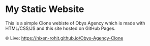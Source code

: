 # My Static Website

This is a simple Clone webiste of Obys Agency which is made with HTML/CSS/JS and this site hosted on GitHub Pages.

🌐 Live: https://nixen-rohit.github.io/Obys-Agency-Clone


